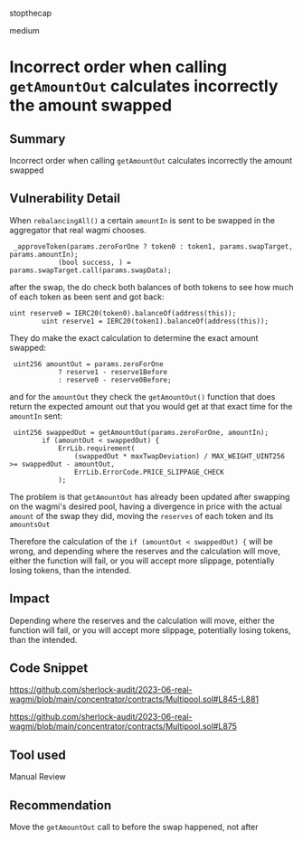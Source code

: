 stopthecap

medium

# Incorrect order when calling `getAmountOut` calculates incorrectly the amount swapped

## Summary
Incorrect order when calling `getAmountOut` calculates incorrectly the amount swapped

## Vulnerability Detail
When `rebalancingAll()` a certain `amountIn` is sent to be swapped in the aggregator that real wagmi chooses.

```@solidity
 _approveToken(params.zeroForOne ? token0 : token1, params.swapTarget, params.amountIn);
            (bool success, ) = params.swapTarget.call(params.swapData);
```

after the swap, the do check both balances of both tokens to see how much of each token as been sent and got back:

```@solidity
uint reserve0 = IERC20(token0).balanceOf(address(this));
        uint reserve1 = IERC20(token1).balanceOf(address(this));
```

They do make the exact calculation to determine the exact amount swapped: 

```@solidity
 uint256 amountOut = params.zeroForOne
            ? reserve1 - reserve1Before
            : reserve0 - reserve0Before;
```

and for the `amountOut` they check the `getAmountOut()` function that does return the expected amount out that you would get at  that exact time for the `amountIn` sent:   

```@solidity
 uint256 swappedOut = getAmountOut(params.zeroForOne, amountIn);
        if (amountOut < swappedOut) {
            ErrLib.requirement(
                (swappedOut * maxTwapDeviation) / MAX_WEIGHT_UINT256 >= swappedOut - amountOut,
                ErrLib.ErrorCode.PRICE_SLIPPAGE_CHECK
            );
```

The problem is that `getAmountOut` has already been updated after swapping on the wagmi's desired pool, having a divergence in price with the actual `amount` of the swap they did, moving the `reserves` of each token and its `amountsOut`

Therefore the calculation of the `if (amountOut < swappedOut) {` will be wrong, and depending where the reserves and the calculation will move, either the function will fail, or you will accept more slippage, potentially losing tokens, than the intended.

## Impact
Depending where the reserves and the calculation will move, either the function will fail, or you will accept more slippage, potentially losing tokens, than the intended.

## Code Snippet
https://github.com/sherlock-audit/2023-06-real-wagmi/blob/main/concentrator/contracts/Multipool.sol#L845-L881

https://github.com/sherlock-audit/2023-06-real-wagmi/blob/main/concentrator/contracts/Multipool.sol#L875
## Tool used

Manual Review

## Recommendation
Move the `getAmountOut` call to before the swap happened, not after